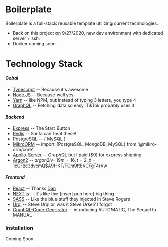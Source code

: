 # Boilerplate

Boilerplate is a full-stack reusable template utilizing current technologies.
- Back on this project on 9/27/2020, new dev environment with dedicated server + ssh.
- Docker coming soon.

# Technology Stack

#### _Gobal_

- [Typescript](https://www.typescriptlang.org/) -- Because it's awesome
- [Node.JS](https://nodejs.org/en/) -- Because well yes
- [Yarn](https://classic.yarnpkg.com/en/) -- like NPM, but instead of typing 3 letters, you type 4
- [GraphQL](https://graphql.org/) -- Fetching data so easy, TikTok probably uses it

#### _Backend_

- [Express](https://expressjs.com/) -- The Start Button
- [Redis](https://redis.io/) -- Santa can't eat these!
- [PostgreSQL](https://www.postgresql.org/) -- { MySQL }
- [MikroORM](https://mikro-orm.io/) -- import {PostgreSQL, MongoDB, MySQL} from '@mikro-orm/core'
- [Apollo-Server](https://www.apollographql.com/docs/apollo-server/getting-started/) -- GraphQL but I paid (\$0) for express shipping
- [Argon2](https://www.npmjs.com/package/argon2) -- $argon2i$v=19$m=16,t=2,p=1$cGFzc3dvcmQ\$A9HKT/FCm9ft8VCFgT4rVw

#### _Frontend_

- [React](https://reactjs.org/) -- Thanks [Dan](https://dan.church/)
- [NEXT.js](https://nextjs.org/) -- It's like the {insert pun here} big thing
- [SASS](https://sass-lang.com/) -- Like the blue stuff they injected in Steve Rogers
- [Urql](https://formidable.com/open-source/urql/) -- Steve Urql or was it Steve Urkel? I forgot
- [GraphQL-Code-Generator](https://graphql-code-generator.com/) -- introducing AUTOMATIC, The Sequel to MANUAL

### Installation

Coming Soon
